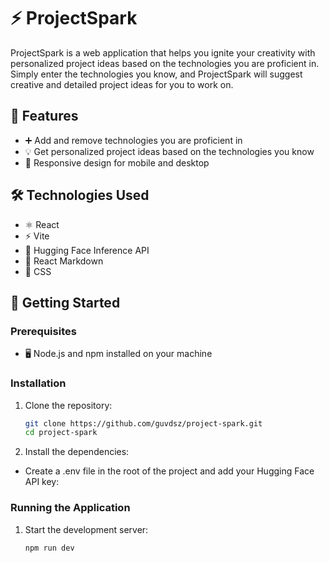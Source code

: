 # ⚡ ProjectSpark

ProjectSpark is a web application that helps you ignite your creativity with personalized project ideas based on the technologies you are proficient in. Simply enter the technologies you know, and ProjectSpark will suggest creative and detailed project ideas for you to work on.

## 🌟 Features

- ➕ Add and remove technologies you are proficient in
- 💡 Get personalized project ideas based on the technologies you know
- 📱 Responsive design for mobile and desktop

## 🛠️ Technologies Used

- ⚛️ React
- ⚡ Vite
- 🤗 Hugging Face Inference API
- 📝 React Markdown
- 🎨 CSS

## 🚀 Getting Started

### Prerequisites

- 🖥️ Node.js and npm installed on your machine

### Installation

1. Clone the repository:

   ```sh
   git clone https://github.com/guvdsz/project-spark.git
   cd project-spark
   
2. Install the dependencies:

- Create a .env file in the root of the project and add your Hugging Face API key:

### Running the Application

1. Start the development server:

   ```sh
   npm run dev

